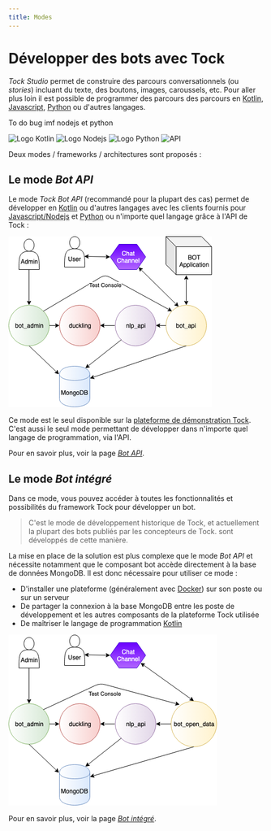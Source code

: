 ```yaml
---
title: Modes
---
```


# Développer des bots avec Tock

_Tock Studio_ permet de construire des parcours conversationnels (ou _stories_) incluant du texte, des boutons, images, 
caroussels, etc. Pour aller plus loin il est possible de programmer des parcours des parcours 
en [Kotlin](https://kotlinlang.org/), [Javascript](https://nodejs.org/), [Python](https://www.python.org/) 
ou d'autres langages.
<!-->To do bug imf nodejs et python<!-->
<img alt="Logo Kotlin" title="Kotlin"
      src="https://upload.wikimedia.org/wikipedia/commons/7/74/Kotlin_Icon.png" 
      style="width: 50px;">
<img alt="Logo Nodejs" title="Nodejs"
      src="https://www.boostit.net/wp-content/uploads/2016/08/node-js-icon.png" 
      style="width: 50px;">
<img alt="Logo Python" title="Python"
      src="https://www.libraries.rutgers.edu/sites/default/files/styles/resize_to_300px_width/public/events/2020/01/python_3_2.png" 
      style="width: 50px;">
<img alt="API" title="Bot API"
      src="https://zappysys.com/blog/wp-content/uploads/2018/06/REST-API-icon.jpg" 
      style="width: 50px;">

Deux modes / frameworks / architectures sont proposés :

## Le mode _Bot API_

Le mode _Tock Bot API_ (recommandé pour la plupart des cas) permet de développer en [Kotlin](https://kotlinlang.org/) 
ou d'autres langages avec les clients fournis pour [Javascript/Nodejs](https://nodejs.org/) et 
[Python](https://www.python.org/) ou n'importe quel langage grâce à l'API de Tock :

![BOT API](../../img/bot_api.png "BOT API")

Ce mode est le seul disponible sur la [plateforme de démonstration Tock](https://demo.tock.ai/). 
C'est aussi le seul mode permettant de développer dans n'importe quel langage de programmation, via l'API.

Pour en savoir plus, voir la page [_Bot API_](../bot-api).

## Le mode *Bot intégré*

Dans ce mode, vous pouvez accéder à toutes les fonctionnalités et possibilités du framework Tock pour développer un bot. 

> C'est le mode de développement historique de Tock, et actuellement la plupart des bots publiés par les concepteurs de Tock.
sont développés de cette manière. 
 
La mise en place de la solution est plus complexe que le mode _Bot API_ et nécessite notamment que le composant bot 
accède directement à la base de données MongoDB. Il est donc nécessaire pour utiliser ce mode :

- D'installer une plateforme (généralement avec [Docker](https://www.docker.com/)) sur son poste ou sur un serveur
- De partager la connexion à la base MongoDB entre les poste de développement et les autres composants 
de la plateforme Tock utilisée
- De maîtriser le langage de programmation [Kotlin](https://kotlinlang.org/)

![Bot TOCK](../img/bot_open_data.png "Bot Tock")

Pour en savoir plus, voir la page [_Bot intégré_](../bot-integre).
